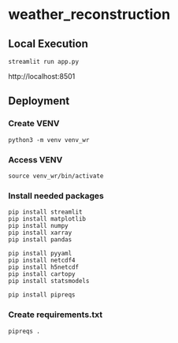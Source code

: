 # weather_reconstruction


## Local Execution
```
streamlit run app.py
```
http://localhost:8501

## Deployment

### Create VENV

```
python3 -m venv venv_wr
```

### Access VENV
```
source venv_wr/bin/activate
```

### Install needed packages
```
pip install streamlit
pip install matplotlib
pip install numpy
pip install xarray
pip install pandas

pip install pyyaml
pip install netcdf4
pip install h5netcdf
pip install cartopy
pip install statsmodels

pip install pipreqs
```

### Create requirements.txt
```
pipreqs .
```